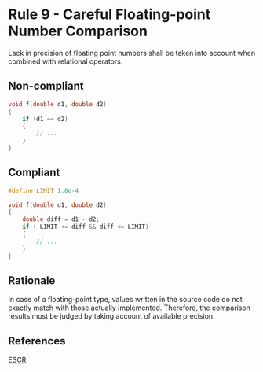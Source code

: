 # Rule 9 - Careful Floating-point Number Comparison

Lack in precision of floating point numbers shall be taken into account when combined with relational operators.

## Non-compliant

```c
void f(double d1, double d2)
{
    if (d1 == d2)
    {
        // ...
    }
}
```

## Compliant

```c
#define LIMIT 1.0e-4

void f(double d1, double d2)
{
    double diff = d1 - d2;
    if (-LIMIT <= diff && diff <= LIMIT) 
    {
        // ...
    }
}
```

## Rationale

In case of a floating-point type, values written in the source code do not exactly match with those actually implemented. Therefore, the comparison results must be judged by taking account of available precision.

## References

[ESCR](../references.md#escr)

